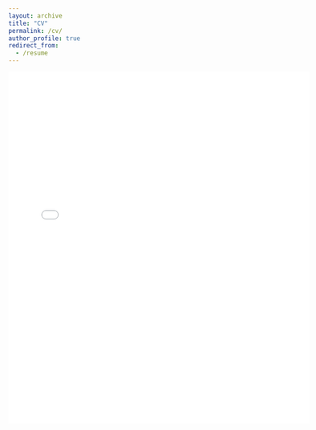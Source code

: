 ```yaml
---
layout: archive
title: "CV"
permalink: /cv/
author_profile: true
redirect_from:
  - /resume
---
```


<embed src="{{ site.baseurl }}/files/cv/grigsbycalage_cv.pdf" width="600" height="700" type='application/pdf'> 

